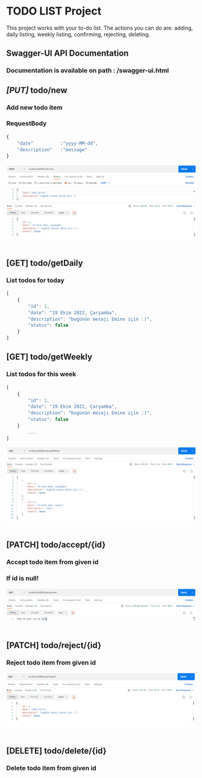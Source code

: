 
# TODO LIST Project

This project works with your to-do list. The actions you can do are: adding, daily listing, weekly listing, confirming, rejecting, deleting.

## Swagger-UI API Documentation
### Documentation is available on path : /swagger-ui.html

## _[PUT]_ todo/new
### Add new todo item
### RequestBody
```javascript
{
    "date"          :"yyyy-MM-dd",
    "description"   :"message"
}
```
![new_todo.png](https://github.com/talhacgdem/todolist/blob/master/images/new_todo.png) <br/>  <br/>


## [GET] todo/getDaily
### List todos for today
```javascript
[
    {
        "id": 1,
        "date": "19 Ekim 2022, Çarşamba",
        "description": "bugünün mesajı Emine için :)",
        "status": false
    }
]
```

## [GET] todo/getWeekly
### List todos for this week
```javascript
[
    {
        "id": 1,
        "date": "19 Ekim 2022, Çarşamba",
        "description": "bugünün mesajı Emine için :)",
        "status": false
    }
        ...
]
```
![weekly.png](https://github.com/talhacgdem/todolist/blob/master/images/weekly.png) <br/>  <br/>

## [PATCH] todo/accept/{id}
### Accept todo item from given id
### If id is null!
![accept_without_id.png](https://github.com/talhacgdem/todolist/blob/master/images/accept_without_id.png) <br/>  <br/> 

## [PATCH] todo/reject/{id}
### Reject todo item from given id
![reject.png](https://github.com/talhacgdem/todolist/blob/master/images/reject.png) <br/>  <br/> 

## [DELETE] todo/delete/{id}
### Delete todo item from given id
